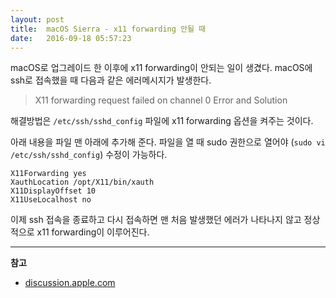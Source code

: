 ```yaml
---
layout: post
title:  macOS Sierra - x11 forwarding 안될 때
date:   2016-09-18 05:57:23
---
```


macOS로 업그레이드 한 이후에 x11 forwarding이 안되는 일이 생겼다. macOS에 ssh로 접속했을 때 다음과 같은 에러메시지가 발생한다.

> X11 forwarding request failed on channel 0 Error and Solution

해결방법은 `/etc/ssh/sshd_config` 파일에 x11 forwarding 옵션을 켜주는 것이다.

아래 내용을 파일 맨 아래에 추가해 준다. 파일을 열 때 sudo 권한으로 열어야 (`sudo vi /etc/ssh/sshd_config`) 수정이 가능하다. 

	X11Forwarding yes
	XauthLocation /opt/X11/bin/xauth
	X11DisplayOffset 10
	X11UseLocalhost no

이제 ssh 접속을 종료하고 다시 접속하면 맨 처음 발생했던 에러가 나타나지 않고 정상적으로 x11 forwarding이 이루어진다.

---- 
**참고**

- [discussion.apple.com][1]

[1]:	https://discussions.apple.com/thread/6825969?start=0&tstart=0
